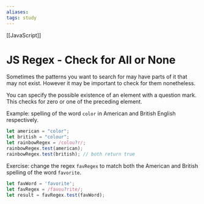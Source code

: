 ```yaml
---
aliases:
tags: study
---
```

[[JavaScript]]
# JS Regex - Check for All or None
Sometimes the patterns you want to search for may have parts of it that may not exist. However it may be important to check for them nonetheless.

You can specify the possible existence of an element with a question mark. This checks for zero or one of the preceding element.

Example: spelling of the word `color` in American and British English respectively.

```js
let american = "color";
let british = "colour";
let rainbowRegex = /colou?r/;
rainbowRegex.test(american);
rainbowRegex.test(british); // both return true
```

Exercise: change the regex `favRegex` to match both the American and British spelling of the word `favorite`.

```js
let favWord = 'favorite';
let favRegex = /favou?rite/;
let result = favRegex.test(favWord);
```